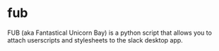 # fub
FUB (aka Fantastical Unicorn Bay) is a python script that allows you to attach userscripts and stylesheets to the slack desktop app. 
